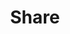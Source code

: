 ---
title: Share
categories:
tags:
icon: share
svg: '<svg xmlns="http://www.w3.org/2000/svg" width="24" height="24" fill="none" viewBox="0 0 24 24" stroke-width="1.5" stroke-linecap="round" stroke-linejoin="round" stroke="currentColor"><path d="M9.778 12a2.222 2.222 0 1 1-4.445 0 2.222 2.222 0 0 1 4.445 0Zm4.444-4.889-4.444 3.111m4.444 6.667-4.444-3.111m8.889 4a2.222 2.222 0 1 1-4.445 0 2.222 2.222 0 0 1 4.445 0Zm0-11.556a2.222 2.222 0 1 1-4.445 0 2.222 2.222 0 0 1 4.445 0Z"/></svg>'
---